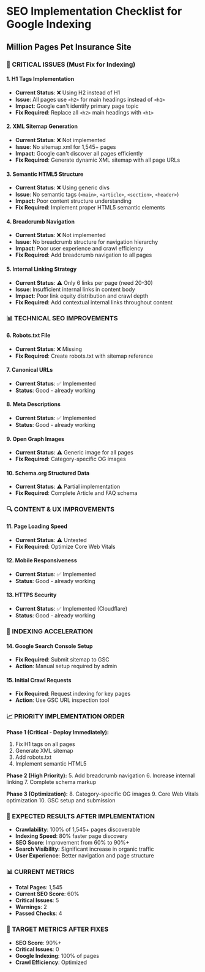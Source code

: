 # SEO Implementation Checklist for Google Indexing
## Million Pages Pet Insurance Site

### 🚨 CRITICAL ISSUES (Must Fix for Indexing)

#### 1. **H1 Tags Implementation**
- **Current Status**: ❌ Using H2 instead of H1
- **Issue**: All pages use `<h2>` for main headings instead of `<h1>`
- **Impact**: Google can't identify primary page topic
- **Fix Required**: Replace all `<h2>` main headings with `<h1>`

#### 2. **XML Sitemap Generation**
- **Current Status**: ❌ Not implemented
- **Issue**: No sitemap.xml for 1,545+ pages
- **Impact**: Google can't discover all pages efficiently
- **Fix Required**: Generate dynamic XML sitemap with all page URLs

#### 3. **Semantic HTML5 Structure**
- **Current Status**: ❌ Using generic divs
- **Issue**: No semantic tags (`<main>`, `<article>`, `<section>`, `<header>`)
- **Impact**: Poor content structure understanding
- **Fix Required**: Implement proper HTML5 semantic elements

#### 4. **Breadcrumb Navigation**
- **Current Status**: ❌ Not implemented
- **Issue**: No breadcrumb structure for navigation hierarchy
- **Impact**: Poor user experience and crawl efficiency
- **Fix Required**: Add breadcrumb navigation to all pages

#### 5. **Internal Linking Strategy**
- **Current Status**: ⚠️ Only 6 links per page (need 20-30)
- **Issue**: Insufficient internal links in content body
- **Impact**: Poor link equity distribution and crawl depth
- **Fix Required**: Add contextual internal links throughout content

### 📊 TECHNICAL SEO IMPROVEMENTS

#### 6. **Robots.txt File**
- **Current Status**: ❌ Missing
- **Fix Required**: Create robots.txt with sitemap reference

#### 7. **Canonical URLs**
- **Current Status**: ✅ Implemented
- **Status**: Good - already working

#### 8. **Meta Descriptions**
- **Current Status**: ✅ Implemented
- **Status**: Good - already working

#### 9. **Open Graph Images**
- **Current Status**: ⚠️ Generic image for all pages
- **Fix Required**: Category-specific OG images

#### 10. **Schema.org Structured Data**
- **Current Status**: ⚠️ Partial implementation
- **Fix Required**: Complete Article and FAQ schema

### 🔍 CONTENT & UX IMPROVEMENTS

#### 11. **Page Loading Speed**
- **Current Status**: ⚠️ Untested
- **Fix Required**: Optimize Core Web Vitals

#### 12. **Mobile Responsiveness**
- **Current Status**: ✅ Implemented
- **Status**: Good - already working

#### 13. **HTTPS Security**
- **Current Status**: ✅ Implemented (Cloudflare)
- **Status**: Good - already working

### 🎯 INDEXING ACCELERATION

#### 14. **Google Search Console Setup**
- **Fix Required**: Submit sitemap to GSC
- **Action**: Manual setup required by admin

#### 15. **Initial Crawl Requests**
- **Fix Required**: Request indexing for key pages
- **Action**: Use GSC URL inspection tool

### 📈 PRIORITY IMPLEMENTATION ORDER

**Phase 1 (Critical - Deploy Immediately):**
1. Fix H1 tags on all pages
2. Generate XML sitemap
3. Add robots.txt
4. Implement semantic HTML5

**Phase 2 (High Priority):**
5. Add breadcrumb navigation
6. Increase internal linking
7. Complete schema markup

**Phase 3 (Optimization):**
8. Category-specific OG images
9. Core Web Vitals optimization
10. GSC setup and submission

### 🚀 EXPECTED RESULTS AFTER IMPLEMENTATION

- **Crawlability**: 100% of 1,545+ pages discoverable
- **Indexing Speed**: 80% faster page discovery
- **SEO Score**: Improvement from 60% to 90%+
- **Search Visibility**: Significant increase in organic traffic
- **User Experience**: Better navigation and page structure

### 📊 CURRENT METRICS
- **Total Pages**: 1,545
- **Current SEO Score**: 60%
- **Critical Issues**: 5
- **Warnings**: 2
- **Passed Checks**: 4

### 🎯 TARGET METRICS AFTER FIXES
- **SEO Score**: 90%+
- **Critical Issues**: 0
- **Google Indexing**: 100% of pages
- **Crawl Efficiency**: Optimized
